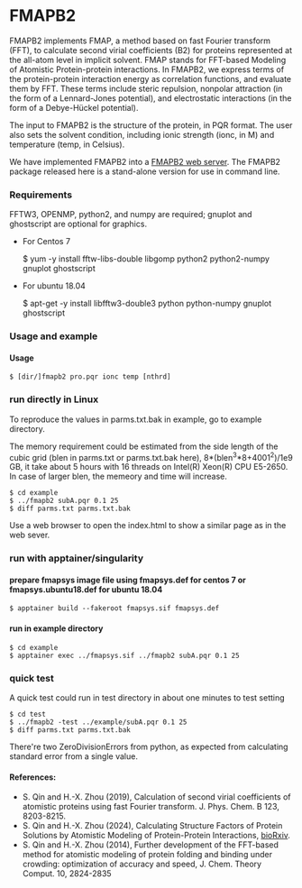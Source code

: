# FMAPB2

FMAPB2 implements FMAP, a method based on fast Fourier transform (FFT), to calculate second virial coefficients (B2) for proteins represented at the all-atom level in implicit solvent. FMAP stands for FFT-based Modeling of Atomistic Protein-protein interactions. In FMAPB2, we express terms of the protein-protein interaction energy as correlation functions, and evaluate them by FFT. These terms include steric repulsion, nonpolar attraction (in the form of a Lennard-Jones potential), and electrostatic interactions (in the form of a Debye-Hückel potential).

The input to FMAPB2 is the structure of the protein, in PQR format. The user also sets the solvent condition, including ionic strength (ionc, in M) and temperature (temp, in Celsius).

We have implemented FMAPB2 into a [FMAPB2 web server](https://pipe.rcc.fsu.edu/fmapb2/). The FMAPB2 package released here is a stand-alone version for use in command line.

### Requirements
FFTW3, OPENMP, python2, and numpy are required; gnuplot and ghostscript are optional for graphics.

* For Centos 7

    $ yum -y install fftw-libs-double libgomp python2 python2-numpy gnuplot ghostscript

* For ubuntu 18.04

    $ apt-get -y install libfftw3-double3 python python-numpy gnuplot ghostscript
    
### Usage and example

#### Usage

    $ [dir/]fmapb2 pro.pqr ionc temp [nthrd]

### run directly in Linux

To reproduce the values in parms.txt.bak in example, go to example directory. 

The memory requirement could be estimated from the side length of the cubic grid (blen in parms.txt or parms.txt.bak here), 8\*(blen<sup>3</sup>\*8+4001<sup>2</sup>)/1e9 GB, it take about 5 hours with 16 threads on Intel(R) Xeon(R) CPU E5-2650. In case of larger blen, the memeory and time will increase.

    $ cd example
    $ ../fmapb2 subA.pqr 0.1 25
    $ diff parms.txt parms.txt.bak

Use a web browser to open the index.html to show a similar page as in the web sever.

### run with apptainer/singularity

#### prepare fmapsys image file using fmapsys.def for centos 7 or fmapsys.ubuntu18.def for ubuntu 18.04

    $ apptainer build --fakeroot fmapsys.sif fmapsys.def

#### run in example directory

    $ cd example
    $ apptainer exec ../fmapsys.sif ../fmapb2 subA.pqr 0.1 25

### quick test

A quick test could run in test directory in about one minutes to test setting

    $ cd test
    $ ../fmapb2 -test ../example/subA.pqr 0.1 25
    $ diff parms.txt parms.txt.bak

There're two ZeroDivisionErrors from python, as expected from calculating standard error from a single value.

#### References:

* S. Qin and H.-X. Zhou (2019), Calculation of second virial coefficients of atomistic proteins using fast Fourier transform. J. Phys. Chem. B 123, 8203-8215.
* S. Qin and H.-X. Zhou (2024), Calculating Structure Factors of Protein Solutions by Atomistic Modeling of Protein-Protein Interactions, [bioRxiv](https://www.biorxiv.org/content/10.1101/2024.03.27.587040v1).
* S. Qin and H.-X. Zhou (2014), Further development of the FFT-based method for atomistic modeling of protein folding and binding under crowding: optimization of accuracy and speed, J. Chem. Theory Comput. 10, 2824-2835
